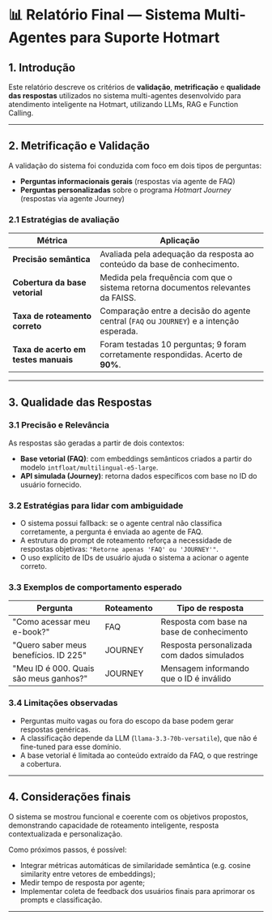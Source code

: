 # 📊 Relatório Final — Sistema Multi-Agentes para Suporte Hotmart

## 1. Introdução

Este relatório descreve os critérios de **validação**, **metrificação** e **qualidade das respostas** utilizados no sistema multi-agentes desenvolvido para atendimento inteligente na Hotmart, utilizando LLMs, RAG e Function Calling.

---

## 2. Metrificação e Validação

A validação do sistema foi conduzida com foco em dois tipos de perguntas:  
- **Perguntas informacionais gerais** (respostas via agente de FAQ)  
- **Perguntas personalizadas** sobre o programa *Hotmart Journey* (respostas via agente Journey)

### 2.1 Estratégias de avaliação

| Métrica                      | Aplicação                                                                                      |
|-----------------------------|------------------------------------------------------------------------------------------------|
| **Precisão semântica**      | Avaliada pela adequação da resposta ao conteúdo da base de conhecimento.                      |
| **Cobertura da base vetorial** | Medida pela frequência com que o sistema retorna documentos relevantes da FAISS.          |
| **Taxa de roteamento correto** | Comparação entre a decisão do agente central (`FAQ` ou `JOURNEY`) e a intenção esperada.  |
| **Taxa de acerto em testes manuais** | Foram testadas 10 perguntas; 9 foram corretamente respondidas. Acerto de **90%**. |

---

## 3. Qualidade das Respostas

### 3.1 Precisão e Relevância

As respostas são geradas a partir de dois contextos:

- **Base vetorial (FAQ)**: com embeddings semânticos criados a partir do modelo `intfloat/multilingual-e5-large`.
- **API simulada (Journey)**: retorna dados específicos com base no ID do usuário fornecido.

### 3.2 Estratégias para lidar com ambiguidade

- O sistema possui fallback: se o agente central não classifica corretamente, a pergunta é enviada ao agente de FAQ.
- A estrutura do prompt de roteamento reforça a necessidade de respostas objetivas: `"Retorne apenas 'FAQ' ou 'JOURNEY'"`.
- O uso explícito de IDs de usuário ajuda o sistema a acionar o agente correto.

### 3.3 Exemplos de comportamento esperado

| Pergunta                                     | Roteamento | Tipo de resposta                        |
|---------------------------------------------|------------|-----------------------------------------|
| "Como acessar meu e-book?"                  | FAQ        | Resposta com base na base de conhecimento |
| "Quero saber meus benefícios. ID 225"       | JOURNEY    | Resposta personalizada com dados simulados |
| "Meu ID é 000. Quais são meus ganhos?"      | JOURNEY    | Mensagem informando que o ID é inválido |

### 3.4 Limitações observadas

- Perguntas muito vagas ou fora do escopo da base podem gerar respostas genéricas.
- A classificação depende da LLM (`llama-3.3-70b-versatile`), que não é fine-tuned para esse domínio.
- A base vetorial é limitada ao conteúdo extraído da FAQ, o que restringe a cobertura.

---

## 4. Considerações finais

O sistema se mostrou funcional e coerente com os objetivos propostos, demonstrando capacidade de roteamento inteligente, resposta contextualizada e personalização.

Como próximos passos, é possível:

- Integrar métricas automáticas de similaridade semântica (e.g. cosine similarity entre vetores de embeddings);
- Medir tempo de resposta por agente;
- Implementar coleta de feedback dos usuários finais para aprimorar os prompts e classificação.

---
